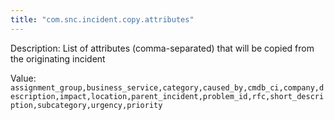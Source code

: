 ```yaml
---
title: "com.snc.incident.copy.attributes"
---
```


Description: List of attributes (comma-separated) that will be copied from the originating incident

Value: `assignment_group,business_service,category,caused_by,cmdb_ci,company,description,impact,location,parent_incident,problem_id,rfc,short_description,subcategory,urgency,priority`